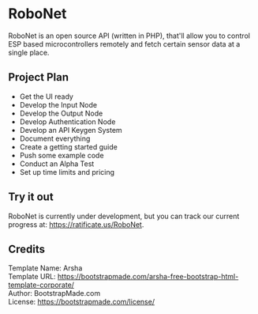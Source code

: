 # RoboNet

RoboNet is an open source API (written in PHP), that'll allow you to control ESP based microcontrollers remotely and fetch certain sensor data at a single place.

## Project Plan
+ Get the UI ready
+ Develop the Input Node
+ Develop the Output Node
+ Develop Authentication Node
+ Develop an API Keygen System
+ Document everything
+ Create a getting started guide
+ Push some example code
+ Conduct an Alpha Test
+ Set up time limits and pricing

## Try it out

RoboNet is currently under development, but you can track our current progress at: https://ratificate.us/RoboNet.

## Credits

Template Name: Arsha<br>
Template URL: https://bootstrapmade.com/arsha-free-bootstrap-html-template-corporate/<br>
Author: BootstrapMade.com<br>
License: https://bootstrapmade.com/license/
